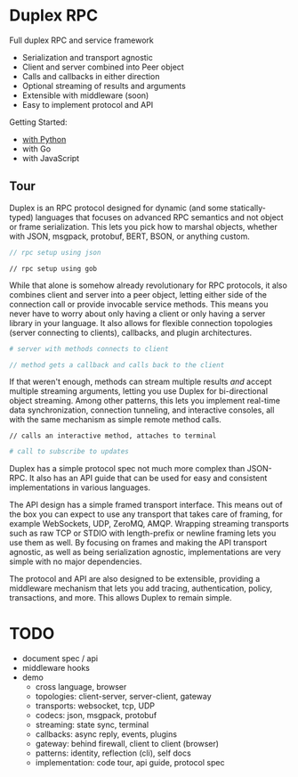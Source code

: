 # Duplex RPC

Full duplex RPC and service framework

 * Serialization and transport agnostic
 * Client and server combined into Peer object
 * Calls and callbacks in either direction
 * Optional streaming of results and arguments
 * Extensible with middleware (soon)
 * Easy to implement protocol and API

Getting Started:

 * [with Python](http://progrium.viewdocs.io/duplex/getting-started/python)
 * with Go
 * with JavaScript

## Tour

Duplex is an RPC protocol designed for dynamic (and some statically-typed) languages that focuses on advanced RPC semantics and not object or frame serialization. This lets you pick how to marshal objects, whether with JSON, msgpack, protobuf, BERT, BSON, or anything custom.

```javascript
// rpc setup using json
```

```golang
// rpc setup using gob
```

While that alone is somehow already revolutionary for RPC protocols, it also combines client and server into a peer object, letting either side of the connection call or provide invocable service methods. This means you never have to worry about only having a client or only having a server library in your language. It also allows for flexible connection topologies (server connecting to clients), callbacks, and plugin architectures.

```python
# server with methods connects to client
```

```javascript
// method gets a callback and calls back to the client
```

If that weren't enough, methods can stream multiple results *and* accept multiple streaming arguments, letting you use Duplex for bi-directional object streaming. Among other patterns, this lets you implement real-time data synchronization, connection tunneling, and interactive consoles, all with the same mechanism as simple remote method calls.

```golang
// calls an interactive method, attaches to terminal
```

```ruby
# call to subscribe to updates
```

Duplex has a simple protocol spec not much more complex than JSON-RPC. It also has an API guide that can be used for easy and consistent implementations in various languages.

The API design has a simple framed transport interface. This means out of the box you can expect to use any transport that takes care of framing, for example WebSockets, UDP, ZeroMQ, AMQP. Wrapping streaming transports such as raw TCP or STDIO with length-prefix or newline framing lets you use them as well. By focusing on frames and making the API transport agnostic, as well as being serialization agnostic, implementations are very simple with no major dependencies.

The protocol and API are also designed to be extensible, providing a middleware mechanism that lets you add tracing, authentication, policy, transactions, and more. This allows Duplex to remain simple.

# TODO

 * document spec / api
 * middleware hooks
 * demo
   * cross language, browser
   * topologies: client-server, server-client, gateway
   * transports: websocket, tcp, UDP
   * codecs: json, msgpack, protobuf
   * streaming: state sync, terminal
   * callbacks: async reply, events, plugins
   * gateway: behind firewall, client to client (browser)
   * patterns: identity, reflection (cli), self docs
   * implementation: code tour, api guide, protocol spec
